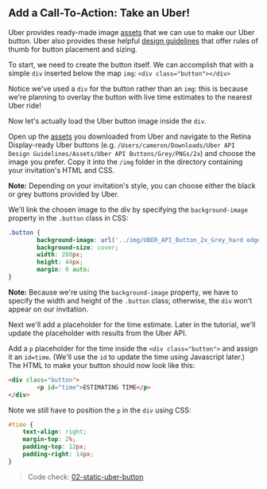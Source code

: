 ## Add a Call-To-Action: Take an Uber!

Uber provides ready-made image [assets](https://d1a3f4spazzrp4.cloudfront.net/uberex/Uber_API_Design_Guidelines.zip) that we can use to make our Uber button. Uber also provides these helpful [design guidelines](https://developer.uber.com/v1/design-guidelines/?utm_source=thinkful&utm_campaign=party-invite-guide&utm_medium=link) that offer rules of thumb for button placement and sizing.

To start, we need to create the button itself. We can accomplish that with a simple `div` inserted below the map `img`: `<div class="button"></div>`

Notice we've used a `div` for the button rather than an `img`: this is because we're planning to overlay the button with live time estimates to the nearest Uber ride!

Now let's actually load the Uber button image inside the `div`. 

Open up the [assets](https://d1a3f4spazzrp4.cloudfront.net/uberex/Uber_API_Design_Guidelines.zip) you downloaded from Uber and navigate to the Retina Display-ready Uber buttons (e.g. `/Users/cameron/Downloads/Uber API Design Guidelines/Assets/Uber API Buttons/Grey/PNGs/2x`) and choose the image you prefer. Copy it into the `/img` folder in the directory containing your invitation's HTML and CSS.

__Note:__ Depending on your invitation's style, you can choose either the black or grey buttons provided by Uber.

We'll link the chosen image to the div by specifying the `background-image` property in the `.button` class in CSS:

```css
.button {
		background-image: url('../img/UBER_API_Button_2x_Grey_hard edge.png');
		background-size: cover;
		width: 280px;
		height: 44px;
		margin: 0 auto;
}
```

__Note:__ Because we're using the `background-image` property, we have to specify the width and height of the `.button` class; otherwise, the `div` won't appear on our invitation.

Next we'll add a placeholder for the time estimate. Later in the tutorial, we'll update the placeholder with results from the Uber API.

Add a `p` placeholder for the time inside the `<div class="button">` and assign it an `id=time`. (We'll use the `id` to update the time using Javascript later.) The HTML to make your button should now look like this:

```html
<div class="button">
		<p id="time">ESTIMATING TIME</p>
</div>
```

Note we still have to position the `p` in the `div` using CSS:

```css
#time {
	text-align: right;
	margin-top: 2%;
	padding-top: 12px;
	padding-right: 14px;
}
```

> Code check: [02-static-uber-button](https://github.com/Thinkful/uber-api-guide/tree/master/app/02-static-uber-button)